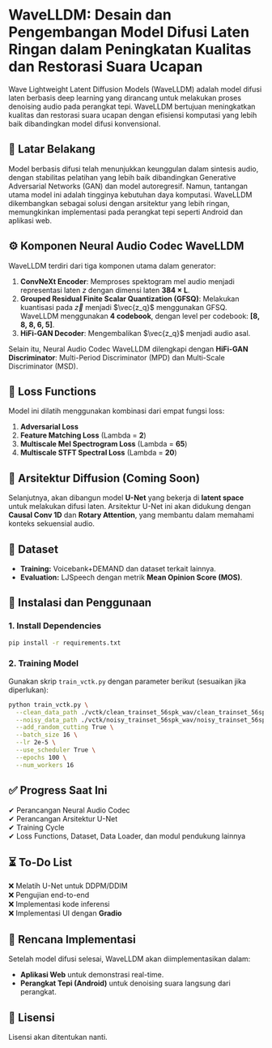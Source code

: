 
# WaveLLDM: Desain dan Pengembangan Model Difusi Laten Ringan dalam Peningkatan Kualitas dan Restorasi Suara Ucapan

Wave Lightweight Latent Diffusion Models (WaveLLDM) adalah model difusi laten berbasis deep learning yang dirancang untuk melakukan proses denoising audio pada perangkat tepi. WaveLLDM bertujuan meningkatkan kualitas dan restorasi suara ucapan dengan efisiensi komputasi yang lebih baik dibandingkan model difusi konvensional.

## 📌 **Latar Belakang**
Model berbasis difusi telah menunjukkan keunggulan dalam sintesis audio, dengan stabilitas pelatihan yang lebih baik dibandingkan Generative Adversarial Networks (GAN) dan model autoregresif. Namun, tantangan utama model ini adalah tingginya kebutuhan daya komputasi. WaveLLDM dikembangkan sebagai solusi dengan arsitektur yang lebih ringan, memungkinkan implementasi pada perangkat tepi seperti Android dan aplikasi web.

## ⚙ **Komponen Neural Audio Codec WaveLLDM**
WaveLLDM terdiri dari tiga komponen utama dalam generator:
1. **ConvNeXt Encoder**: Memproses spektogram mel audio menjadi representasi laten $z$ dengan dimensi laten **384 × L**.
2. **Grouped Residual Finite Scalar Quantization (GFSQ)**: Melakukan kuantisasi pada $\vec{z}$ menjadi $\vec{z_q}$ menggunakan GFSQ. WaveLLDM menggunakan **4 codebook**, dengan level per codebook: **[8, 8, 8, 6, 5]**.
3. **HiFi-GAN Decoder**: Mengembalikan $\vec{z_q}$ menjadi audio asal.

Selain itu, Neural Audio Codec WaveLLDM dilengkapi dengan **HiFi-GAN Discriminator**: Multi-Period Discriminator (MPD) dan Multi-Scale Discriminator (MSD).

## 🎯 **Loss Functions**
Model ini dilatih menggunakan kombinasi dari empat fungsi loss:
1. **Adversarial Loss**
2. **Feature Matching Loss** (Lambda = **2**)
3. **Multiscale Mel Spectrogram Loss** (Lambda = **65**)
4. **Multiscale STFT Spectral Loss** (Lambda = **20**)

## 🔨 **Arsitektur Diffusion (Coming Soon)**
Selanjutnya, akan dibangun model **U-Net** yang bekerja di **latent space** untuk melakukan difusi laten. Arsitektur U-Net ini akan didukung dengan **Causal Conv 1D** dan **Rotary Attention**, yang membantu dalam memahami konteks sekuensial audio.

## 📂 **Dataset**
- **Training:** Voicebank+DEMAND dan dataset terkait lainnya.
- **Evaluation:** LJSpeech dengan metrik **Mean Opinion Score (MOS)**.

## 🚀 **Instalasi dan Penggunaan**
### **1. Install Dependencies**
```bash
pip install -r requirements.txt
```

### **2. Training Model**
Gunakan skrip `train_vctk.py` dengan parameter berikut (sesuaikan jika diperlukan):
```bash
python train_vctk.py \
  --clean_data_path ./vctk/clean_trainset_56spk_wav/clean_trainset_56spk_wav/ \
  --noisy_data_path ./vctk/noisy_trainset_56spk_wav/noisy_trainset_56spk_wav/ \
  --add_random_cutting True \
  --batch_size 16 \
  --lr 2e-5 \
  --use_scheduler True \
  --epochs 100 \
  --num_workers 16
```

## ✅ **Progress Saat Ini**
✔ Perancangan Neural Audio Codec  
✔ Perancangan Arsitektur U-Net  
✔ Training Cycle  
✔ Loss Functions, Dataset, Data Loader, dan modul pendukung lainnya  

## ⏳ **To-Do List**
❌ Melatih U-Net untuk DDPM/DDIM  
❌ Pengujian end-to-end  
❌ Implementasi kode inferensi  
❌ Implementasi UI dengan **Gradio**  

## 📌 **Rencana Implementasi**
Setelah model difusi selesai, WaveLLDM akan diimplementasikan dalam:
- **Aplikasi Web** untuk demonstrasi real-time.
- **Perangkat Tepi (Android)** untuk denoising suara langsung dari perangkat.

## 📄 **Lisensi**
Lisensi akan ditentukan nanti.

